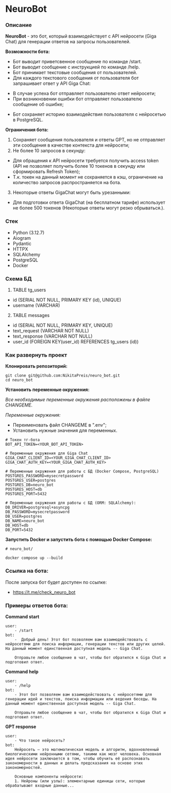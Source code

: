 # NeuroBot

### Описание

**NeuroBot** - это бот, который взаимодействует с API нейросети (Giga Chat) для генерации ответов на запросы пользователей.

**Возможности бота:**
* Бот выводит приветсвенное сообщение по команде /start.
* Бот выводит сообщение с инструкцией по команде /help.
* Бот принимает текстовые сообщения от пользователей.
* Для каждого текстового сообщения от пользователя бот запрашивает ответ у API Giga Chat:
- В случае успеха бот отправляет пользователю ответ нейросети;
- При возникновении ошибки бот отправляет пользователю сообщение об ошибке;
* Бот сохраняет историю взаимодействия пользователя с нейросетью в PostgreSQL.

**Ограничения бота:**
1. Сохраняет сообщения пользователя и ответы GPT, но не отправляет эти сообщения в качестве контекста для нейросети;
2. Не более 10 запросов в секунду: 
- Для обращения к API нейросети требуется получить access token (API не позволяет получить более 10 токенов в секунду или сформировать Refresh Token);
- Т.к. токен на данный момент не сохраняется в кэш, ограничение на количество запросов распространяется на бота.
3. Некоторые ответы GigaChat могут быть урезанными:
- Для подготовки ответа GigaChat (на бесплатном тарифе) использует не более 500 токенов (Некоторые ответы могут резко обрываться.).


### Стек

* Python (3.12.7)
* Aiogram
* Pydantic
* HTTPX
* SQLAlchemy
* PostgreSQL
* Docker

### Схема БД

1. TABLE tg_users
* id  (SERIAL NOT NULL, PRIMARY KEY (id), UNIQUE)
* username (VARCHAR)


2. TABLE messages
* id (SERIAL NOT NULL, PRIMARY KEY, UNIQUE)
* text_request (VARCHAR NOT NULL)
* text_response (VARCHAR NOT NULL)
* user_id (FOREIGN KEY(user_id) REFERENCES tg_users (id))


### Как развернуть проект

**Клонировать репозиторий:**
```
git clone git@github.com:NikitaPreis/neuro_bot.git
cd neuro_bot
```

**Установить переменные окружения:**

*Все необходимые переменные окружения расположены в файле CHANGEME.*

*Переменные окружения:*
* Переименовать файл CHANGEME в ".env";
* Установить нужные значения для переменных.

```
# Токен тг-бота
BOT_API_TOKEN=<YOUR_BOT_API_TOKEN>

# Переменные окружения для Giga Chat
GIGA_CHAT_CLIENT_ID=<YOUR_GIGA_CHAT_CLIENT_ID>
GIGA_CHAT_AUTH_KEY=<YOUR_GIGA_CHAT_AUTH_KEY>

# Переменные окружения для работы с БД (Docker Compose, PostgreSQL)
POSTGRES_PASSWORD=mysecretpassword
POSTGRES_USER=postgres
POSTGRES_DB=neuro_bot
POSTGRES_HOST=db
POSTGRES_PORT=5432

# Переменные окружения для работы с БД (ORM: SQLAlchemy):
DB_DRIVER=postgresql+asyncpg
DB_PASSWORD=mysecretpassword
DB_USER=postgres
DB_NAME=neuro_bot
DB_HOST=db
DB_PORT=5432

```

**Запустить Docker и запустить бота с помощью Docker Compose:**
```
# neuro_bot/

docker compose up --build
```

### Ссылка на бота:

После запуска бот будет доступен по ссылке:
* https://t.me/check_neuro_bot

### Примеры ответов бота:

**Command start**

```
user:
    - /start 
bot:
    -  Добрый день! Этот бот позволяем вам взаимодействовать с нейросетями для поиска информации, генерации текстов или других целей. На данный момент единственная доступная модель -- Giga Chat.

    Отправьте любое сообщение в чат, чтобы бот обратился к Giga Chat и подготовил ответ.
```

**Command help**
```
user:
    - /help
bot:
    - Этот бот позволяем вам взаимодействовать с нейросетями для генерации идей и текстов, поиска информации или ведения беседы. На данный момент единственная доступная модель -- Giga Chat.
    
    Отправьте любое сообщение в чат, чтобы бот обратился к Giga Chat и подготовил ответ.
```

**GPT response**
```
user:
    - Что такое нейросеть?
bot:
    Нейросеть – это математическая модель и алгоритм, вдохновленный биологическими нейронными сетями, такими как мозг человека. Основная идея нейросети заключается в том, чтобы обучить её распознавать закономерности в данных и делать предсказания на основе этих закономерностей.

    Основные компоненты нейросети:
    1. Нейроны (или узлы): элементарные единицы сети, которые обрабатывают входные данные...
```
